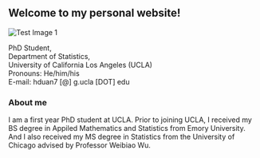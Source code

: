 ## Welcome to my personal website!

![Test Image 1](my_picture.jpeg=100x20)

PhD Student, <br>
Department of Statistics, <br>
University of California Los Angeles (UCLA) <br>
Pronouns: He/him/his <br>
E-mail: hduan7 [@] g.ucla [DOT] edu


### About me

I am a first year PhD student at UCLA.
Prior to joining UCLA, I received my BS degree in Appiled Mathematics and Statistics from Emory University. And I also received my MS degree in Statistics from the University of Chicago advised by Professor Weibiao Wu.





